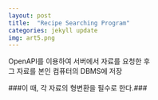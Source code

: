 ```yaml
---
layout: post
title:  "Recipe Searching Program"
categories: jekyll update
img: art5.png
---
```

 

OpenAPI를 이용하여 서버에서 자료를 요청한 후    
그 자료를 본인 컴퓨터의 DBMS에 저장   

###이 때, 각 자료의 형변환을 필수로 한다.###

